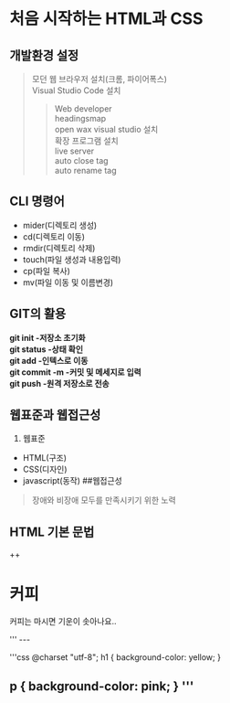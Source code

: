  # 처음 시작하는 HTML과 CSS
 ## 개발환경 설정
 > 모던 웹 브라우저 설치(크롬, 파이어폭스)    
 > Visual Studio Code 설치    
 >> Web developer       
 >> headingsmap  
 >> open wax visual studio 설치   
 > 확장 프로그램 설치  
 >> live server  
 >> auto close tag  
 >> auto rename tag  
     
 ## CLI 명령어
  * mider(디렉토리 생성)
  * cd(디렉토리 이동)
  * rmdir(디렉토리 삭제)
  * touch(파일 생성과 내용입력)
  * cp(파일 복사)
  * mv(파일 이동 및 이름변경)
 ## GIT의 활용
  **git init -저장소 초기화**  
  **git status -상태 확인**   
  **git add -인텍스로 이동**    
  **git commit -m -커밋 및 메세지로 입력**   
  **git push -원격 저장소로 전송**     
 ## 웹표준과 웹접근성  
  1. 웹표준  
  * HTML(구조)
  * CSS(디자인)
  * javascript(동작)
 ##웹접근성
 > 장애와 비장애 모두를 만족시키기 위한 노력
## HTML 기본 문법  
 ++<!DOCTYPE html>
<html lang="ko-KR">

<head>
    <meta charset="UTF-8">
    <title>기본구조</title>
    <link rel="stylesheet" href="css/style.css">
</head>

<body>
    <h1>커피</h1>
    <p>커피는 마시면 기운이 솟아나요..</p>
</body>

</html>
'''
---

'''css
@charset "utf-8";
h1 {
    background-color: yellow;
}

p {
    background-color: pink;
}
'''
---
